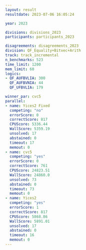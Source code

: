 ```yaml
---
layout: result
resultdate: 2023-07-06 16:05:24

year: 2023

divisions: divisions_2023
participants: participants_2023

disagreements: disagreements_2023
division: QF_Equality+Bitvec+Arith
track: track_incremental
n_benchmarks: 523
time_limit: 1200
mem_limit: 60
logics:
- QF_AUFBVLIA: 300
  QF_AUFBVNIA: 44
  QF_UFBVLIA: 179

winner_par: cvc5
parallel:
- name: Yices2 Fixed
  competing: "no"
  errorScore: 0
  correctScore: 817
  CPUScore: 5336.44
  WallScore: 5359.19
  unsolved: 17
  abstained: 0
  timeout: 17
  memout: 0
- name: cvc5
  competing: "yes"
  errorScore: 0
  correctScore: 761
  CPUScore: 24823.51
  WallScore: 24860.0
  unsolved: 73
  abstained: 0
  timeout: 73
  memout: 0
- name: Yices2
  competing: "yes"
  errorScore: 1
  correctScore: 817
  CPUScore: 5868.86
  WallScore: 5891.01
  unsolved: 17
  abstained: 0
  timeout: 16
  memout: 0
---
```

